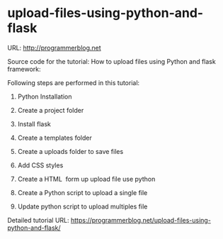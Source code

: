 # upload-files-using-python-and-flask

URL: http://programmerblog.net


Source code for the tutorial: How to upload files using Python and flask framework:

Following steps are performed in this tutorial:
1. Python Installation 

2. Create a project folder

3. Install flask

4. Create a templates folder

5. Create a uploads folder to save files

6. Add CSS styles

7. Create a HTML  form up upload file use python

7. Create a Python script to upload a single file

5. Update python script to upload multiples file


Detailed tutorial URL: https://programmerblog.net/upload-files-using-python-and-flask/
